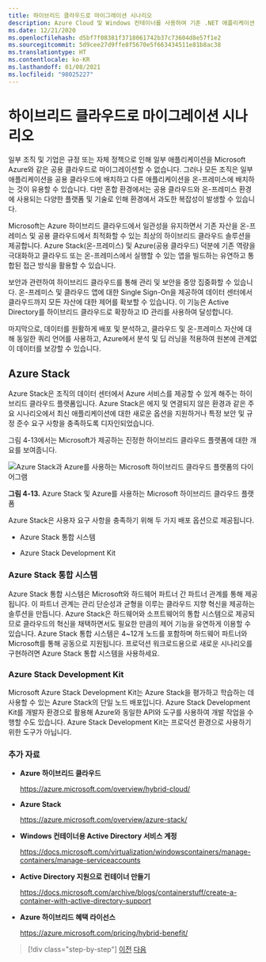 ```yaml
---
title: 하이브리드 클라우드로 마이그레이션 시나리오
description: Azure Cloud 및 Windows 컨테이너를 사용하여 기존 .NET 애플리케이션 현대화 | 하이브리드 클라우드 시나리오로 마이그레이션
ms.date: 12/21/2020
ms.openlocfilehash: d5bf7f08381f3718061742b37c73604d8e57f1e2
ms.sourcegitcommit: 5d9cee27d9ffe8f5670e5f663434511e81b8ac38
ms.translationtype: HT
ms.contentlocale: ko-KR
ms.lasthandoff: 01/08/2021
ms.locfileid: "98025227"
---
```

# <a name="migrate-to-hybrid-cloud-scenarios"></a>하이브리드 클라우드로 마이그레이션 시나리오

일부 조직 및 기업은 규정 또는 자체 정책으로 인해 일부 애플리케이션을 Microsoft Azure와 같은 공용 클라우드로 마이그레이션할 수 없습니다. 그러나 모든 조직은 일부 애플리케이션을 공용 클라우드에 배치하고 다른 애플리케이션을 온-프레미스에 배치하는 것이 유용할 수 있습니다. 다만 혼합 환경에서는 공용 클라우드와 온-프레미스 환경에 사용되는 다양한 플랫폼 및 기술로 인해 환경에서 과도한 복잡성이 발생할 수 있습니다.

Microsoft는 Azure 하이브리드 클라우드에서 일관성을 유지하면서 기존 자산을 온-프레미스 및 공용 클라우드에서 최적화할 수 있는 최상의 하이브리드 클라우드 솔루션을 제공합니다. Azure Stack(온-프레미스) 및 Azure(공용 클라우드) 덕분에 기존 역량을 극대화하고 클라우드 또는 온-프레미스에서 실행할 수 있는 앱을 빌드하는 유연하고 통합된 접근 방식을 활용할 수 있습니다.

보안과 관련하여 하이브리드 클라우드를 통해 관리 및 보안을 중앙 집중화할 수 있습니다. 온-프레미스 및 클라우드 앱에 대한 Single Sign-On을 제공하여 데이터 센터에서 클라우드까지 모든 자산에 대한 제어를 확보할 수 있습니다. 이 기능은 Active Directory를 하이브리드 클라우드로 확장하고 ID 관리를 사용하여 달성합니다.

마지막으로, 데이터를 원활하게 배포 및 분석하고, 클라우드 및 온-프레미스 자산에 대해 동일한 쿼리 언어를 사용하고, Azure에서 분석 및 딥 러닝을 적용하여 원본에 관계없이 데이터를 보강할 수 있습니다.

## <a name="azure-stack"></a>Azure Stack

Azure Stack은 조직의 데이터 센터에서 Azure 서비스를 제공할 수 있게 해주는 하이브리드 클라우드 플랫폼입니다. Azure Stack은 에지 및 연결되지 않은 환경과 같은 주요 시나리오에서 최신 애플리케이션에 대한 새로운 옵션을 지원하거나 특정 보안 및 규정 준수 요구 사항을 충족하도록 디자인되었습니다.

그림 4-13에서는 Microsoft가 제공하는 진정한 하이브리드 클라우드 플랫폼에 대한 개요를 보여줍니다.

![Azure Stack과 Azure를 사용하는 Microsoft 하이브리드 클라우드 플랫폼의 다이어그램](./media/migrate-to-hybrid-cloud-scenarios/microsoft-hybrid-cloud-platform.png)

**그림 4-13.** Azure Stack 및 Azure를 사용하는 Microsoft 하이브리드 클라우드 플랫폼

Azure Stack은 사용자 요구 사항을 충족하기 위해 두 가지 배포 옵션으로 제공됩니다.

- Azure Stack 통합 시스템

- Azure Stack Development Kit

### <a name="azure-stack-integrated-systems"></a>Azure Stack 통합 시스템

Azure Stack 통합 시스템은 Microsoft와 하드웨어 파트너 간 파트너 관계를 통해 제공됩니다. 이 파트너 관계는 관리 단순성과 균형을 이루는 클라우드 지향 혁신을 제공하는 솔루션을 만듭니다. Azure Stack은 하드웨어와 소프트웨어의 통합 시스템으로 제공되므로 클라우드의 혁신을 채택하면서도 필요한 만큼의 제어 기능을 유연하게 이용할 수 있습니다. Azure Stack 통합 시스템은 4~12개 노드를 포함하며 하드웨어 파트너와 Microsoft를 통해 공동으로 지원됩니다. 프로덕션 워크로드용으로 새로운 시나리오를 구현하려면 Azure Stack 통합 시스템을 사용하세요.

### <a name="azure-stack-development-kit"></a>Azure Stack Development Kit

Microsoft Azure Stack Development Kit는 Azure Stack을 평가하고 학습하는 데 사용할 수 있는 Azure Stack의 단일 노드 배포입니다. Azure Stack Development Kit를 개발자 환경으로 활용해 Azure와 동일한 API와 도구를 사용하여 개발 작업을 수행할 수도 있습니다. Azure Stack Development Kit는 프로덕션 환경으로 사용하기 위한 도구가 아닙니다.

### <a name="additional-resources"></a>추가 자료

- **Azure 하이브리드 클라우드**

    <https://azure.microsoft.com/overview/hybrid-cloud/>

- **Azure Stack**

    <https://azure.microsoft.com/overview/azure-stack/>

- **Windows 컨테이너용 Active Directory 서비스 계정**

    <https://docs.microsoft.com/virtualization/windowscontainers/manage-containers/manage-serviceaccounts>

- **Active Directory 지원으로 컨테이너 만들기**

    <https://docs.microsoft.com/archive/blogs/containerstuff/create-a-container-with-active-directory-support>

- **Azure 하이브리드 혜택 라이선스**

    <https://azure.microsoft.com/pricing/hybrid-benefit/>

>[!div class="step-by-step"]
>[이전](life-cycle-ci-cd-pipelines-devops-tools.md)
>[다음](../walkthroughs-technical-get-started-overview.md)
